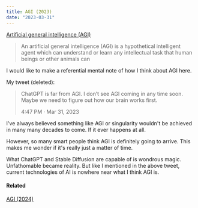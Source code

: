 ```yaml
---
title: AGI (2023)
date: "2023-03-31"
---
```


[Artificial general intelligence (AGI)](https://en.wikipedia.org/wiki/Artificial_general_intelligence)

> An artificial general intelligence (AGI) is a hypothetical intelligent agent which can understand or learn any intellectual task that human beings or other animals can

I would like to make a referential mental note of how I think about AGI here.

My tweet (deleted):

> ChatGPT is far from AGI. I don’t see AGI coming in any time soon. Maybe we need to figure out how our brain works first.
>
> 4:47 PM · Mar 31, 2023

I've always believed something like AGI or singularity wouldn't be achieved in many many decades to come. If it ever happens at all.

However, so many smart people think AGI is definitely going to arrive. This makes me wonder if it's really just a matter of time.

What ChatGPT and Stable Diffusion are capable of is wondrous magic. Unfathomable became reality.
But like I mentioned in the above tweet, current technologies of AI is nowhere near what I think AGI is.

#### Related

[AGI (2024)](/posts/agi2)
